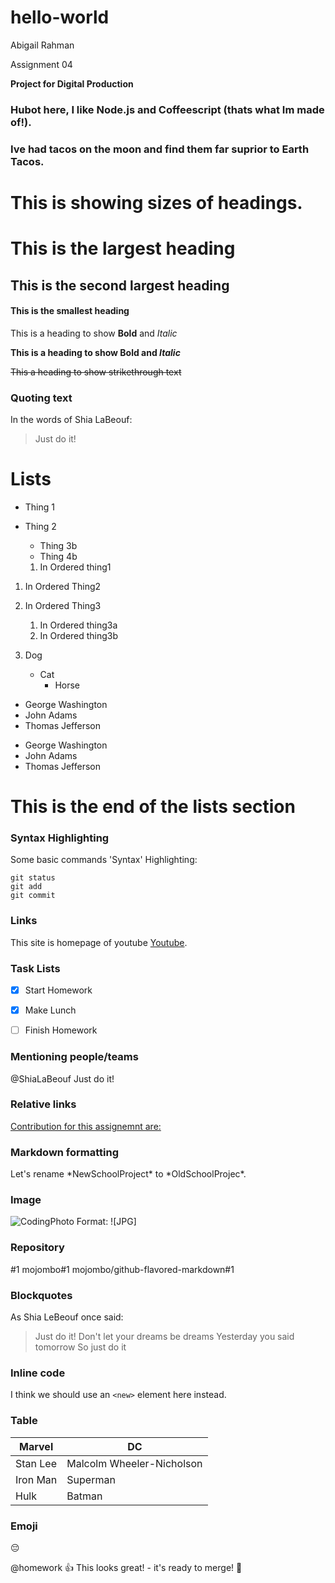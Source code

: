 # hello-world
Abigail Rahman

Assignment 04

**Project for Digital Production**

### **Hubot here, I like Node.js and Coffeescript (thats what Im made of!).**
### Ive had tacos on the moon and find them far suprior to Earth Tacos. 

# This is showing sizes of headings. 

# This is the largest heading  
## This is the second largest heading 
#### This is the smallest heading 

This is a heading to show **Bold** and _Italic_

**This is a heading to show Bold and _Italic_**

~~This a heading to show strikethrough text~~

### Quoting text

In the words of Shia LaBeouf:

> Just do it!

# Lists

* Thing 1
* Thing 2
  * Thing 3b
  * Thing 4b
  
  1. In Ordered thing1
1. In Ordered Thing2
1. In Ordered Thing3
   1. In Ordered thing3a
   1. In Ordered thing3b
  
1. Dog
   - Cat
     - Horse
     
- George Washington
- John Adams
- Thomas Jefferson

* George Washington
* John Adams
* Thomas Jefferson
 
 # This is the end of the lists section
 
### Syntax Highlighting

 Some basic commands 'Syntax' Highlighting:

```
git status
git add
git commit
```

### Links

This site is homepage of youtube [Youtube](https://www.youtube.com/).

### Task Lists

- [x] Start Homework
- [x] Make Lunch
- [ ] Finish Homework


### Mentioning people/teams

@ShiaLaBeouf Just do it!

### Relative links

[Contribution for this assignemnt are:](/README1.md)

### Markdown formatting

Let's rename \*NewSchoolProject\* to \*OldSchoolProjec\*.

### Image

![CodingPhoto](https://images.readwrite.com/wp-content/uploads/2018/04/coding-825x500.jpg)
Format: ![JPG]
    
### Repository

#1
mojombo#1
mojombo/github-flavored-markdown#1

### Blockquotes

As Shia LeBeouf once said:

> Just do it!
> Don't let your dreams be dreams
> Yesterday you said tomorrow
> So just do it

### Inline code

I think we should use an
`<new>` element here instead.

### Table

Marvel | DC
------------ | -------------
Stan Lee | Malcolm Wheeler-Nicholson
Iron Man | Superman
Hulk | Batman

### Emoji

:pensive:

@homework :+1: This looks great! - it's ready to merge! :purple_heart:

